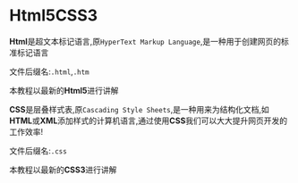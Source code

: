 # Html5CSS3

**Html**是超文本标记语言,原`HyperText Markup Language`,是一种用于创建网页的标准标记语言

文件后缀名:`.html`,`.htm`

本教程以最新的**Html5**进行讲解

**CSS**是层叠样式表,原`Cascading Style Sheets`,是一种用来为结构化文档,如**HTML**或**XML**添加样式的计算机语言,通过使用**CSS**我们可以大大提升网页开发的工作效率!

文件后缀名:`.css`

本教程以最新的**CSS3**进行讲解
